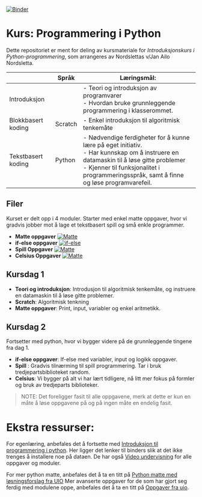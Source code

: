 [![Binder](https://mybinder.org/badge_logo.svg)](https://mybinder.org/v2/gh/Ailol/kurs2021/main)


# Kurs: Programmering i Python

Dette repositoriet er ment for deling av kursmateriale for _Introduksjonskurs i Python-programmering_, som arrangeres av Nordslettas v/Jan Ailo Nordsletta.


|                    | Språk   | Læringsmål:                                                                                                                                                                                                                 |
|--------------------|---------|-------------------------------------------------------------------------------------------------------------------------------------------------------------------------------------------------------------------------------|
| Introduksjon       |         | - Teori og introduksjon av programvarer<br /> - Hvordan bruke grunnleggende programmering i klasserommet.                                                                                                                           |
| Blokkbasert koding | Scratch | - Enkel introduksjon til algoritmisk tenkemåte                                                                                                                                                                                  |
| Tekstbasert koding | Python  | - Nødvendige ferdigheter for å kunne lære på eget initiativ.<br /> - Har kunnskap om å instruere en datamaskin til å løse gitte problemer <br /> - Kjenner til funksjonalitet i programmeringsspråk, samt å finne og løse programvarefeil. |



## Filer
Kurset er delt opp i 4 moduler. Starter med enkel matte oppgaver, hvor vi gradvis jobber mot å lage et tekstbasert spill og små enkle programmer. 

- **Matte oppgaver** 
	  [![Matte](https://mybinder.org/badge_logo.svg)](https://mybinder.org/v2/gh/Ailol/kurs2021/eeecac350c860bde4677221c2c287717c63480b0?filepath=1.Matte.ipynb)
- **if-else oppgaver**
	  [![if-else](https://mybinder.org/badge_logo.svg)](https://mybinder.org/v2/gh/Ailol/kurs2021/12f4f5947874cf4dfe4c0ac6e7ad1f8e75974692?filepath=2.IfTester.ipynb)
- **Spill  Oppgaver**	[![Matte](https://mybinder.org/badge_logo.svg)](https://mybinder.org/v2/gh/Ailol/kurs2021/eeecac350c860bde4677221c2c287717c63480b0?filepath=3.Spill.ipynb) 
- **Celsius Oppgaver** 
 	[![Matte](https://mybinder.org/badge_logo.svg)](https://mybinder.org/v2/gh/Ailol/kurs2021/eeecac350c860bde4677221c2c287717c63480b0?filepath=4.celsius.ipynb)
 
 
 ## Kursdag 1
 
 - **Teori og introduksjon**: Introdusjon til algoritmisk tenkemåte, og instruere en datamaskin til å løse gitte problemer.
 - **Scratch**: Algoritmisk tenkning
 - **Matte oppgaver**: Print, input, variabler og enkel aritmetikk.

## Kursdag 2 
Fortsetter med python, hvor vi bygger videre på de grunnleggende tingene fra dag 1.
 - **if-else oppgaver**: If-else med variabler, input og logikk oppgaver.
 - **Spill** : Gradvis tilnærming til spill programmering.  Tar i bruk tredjepartsbiblioteket random. 
- **Celsius**: Vi bygger på alt vi har lært tidligere, nå litt mer fokus på formler og bruk av tredjeparts biblioteker. 


> NOTE:
Det foreligger fasit til alle oppgavene, merk at dette er kun en måte å løse oppgavene på og på ingen måte en endelig fasit.

# Ekstra ressurser:
For egenlæring, anbefales det å fortsette med [Introduksjon til programmering i python](https://uio-profag.github.io/vgs/intro/intro). Her ligger det lenker til binders slik at det ikke trenges å installere noe på dataen. De har også  [Video undervisning](https://uio-profag.github.io/vgs/oppfolging/oppfolging) for alle oppgaver og moduler. 

For mer python matte, anbefales det å ta en titt på [Python matte med løsningsforslag fra UIO](https://trix.ifi.uio.no/course/14)
Mer avanserte oppgaver for de som har gjort seg ferdig med modulene oppe, anbefales det å ta en titt på [Oppgaver fra uio](https://www.uio.no/studier/emner/matnat/ifi/INF1100/h15/ressurser/INF1100_exercises_4th_ed.pdf).





